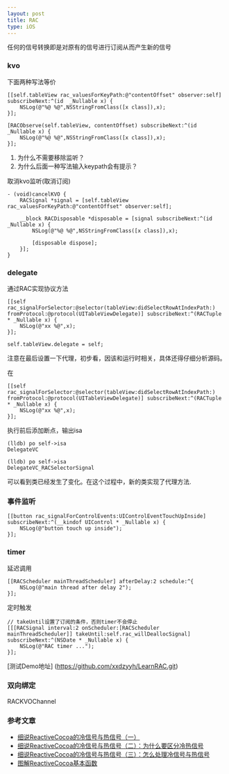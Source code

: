 ```yaml
---
layout: post
title: RAC
type: iOS
---
```


任何的信号转换即是对原有的信号进行订阅从而产生新的信号

### kvo

下面两种写法等价

```
[[self.tableView rac_valuesForKeyPath:@"contentOffset" observer:self] subscribeNext:^(id  _Nullable x) {
    NSLog(@"%@ %@",NSStringFromClass([x class]),x);
}];

```

```
[RACObserve(self.tableView, contentOffset) subscribeNext:^(id  _Nullable x) {
    NSLog(@"%@ %@",NSStringFromClass([x class]),x);
}];

```

1. 为什么不需要移除监听？
2. 为什么后面一种写法输入keypath会有提示？

取消kvo监听(取消订阅)

```
- (void)cancelKVO {
    RACSignal *signal = [self.tableView rac_valuesForKeyPath:@"contentOffset" observer:self];
    
    __block RACDisposable *disposable = [signal subscribeNext:^(id  _Nullable x) {
        NSLog(@"%@ %@",NSStringFromClass([x class]),x);
        
        [disposable dispose];
    }];
}
```

### delegate

通过RAC实现协议方法

```
[[self rac_signalForSelector:@selector(tableView:didSelectRowAtIndexPath:) fromProtocol:@protocol(UITableViewDelegate)] subscribeNext:^(RACTuple * _Nullable x) {
    NSLog(@"xx %@",x);
}];
    
self.tableView.delegate = self;

```

注意在最后设置一下代理，初步看，因该和运行时相关，具体还得仔细分析源码。

在

```
[[self rac_signalForSelector:@selector(tableView:didSelectRowAtIndexPath:) fromProtocol:@protocol(UITableViewDelegate)] subscribeNext:^(RACTuple * _Nullable x) {
    NSLog(@"xx %@",x);
}];
```
执行前后添加断点，输出isa

```
(lldb) po self->isa
DelegateVC

(lldb) po self->isa
DelegateVC_RACSelectorSignal
```
可以看到类已经发生了变化。在这个过程中，新的类实现了代理方法.

### 事件监听

```
[[button rac_signalForControlEvents:UIControlEventTouchUpInside] subscribeNext:^(__kindof UIControl * _Nullable x) {
    NSLog(@"button touch up inside");
}];
```

### timer

延迟调用

```
[[RACScheduler mainThreadScheduler] afterDelay:2 schedule:^{
    NSLog(@"main thread after delay 2");
}];
```

定时触发

```
// takeUntil设置了订阅的条件，否则timer不会停止
[[[RACSignal interval:2 onScheduler:[RACScheduler mainThreadScheduler]] takeUntil:self.rac_willDeallocSignal] subscribeNext:^(NSDate * _Nullable x) {
    NSLog(@"RAC timer ...");
}];
```

[测试Demo地址] (https://github.com/xxdzyyh/LearnRAC.git)


### 双向绑定

RACKVOChannel


### 参考文章

* [细说ReactiveCocoa的冷信号与热信号（一）](https://tech.meituan.com/talk-about-reactivecocoas-cold-signal-and-hot-signal-part-1.html)
* [细说ReactiveCocoa的冷信号与热信号（二）：为什么要区分冷热信号](https://tech.meituan.com/talk-about-reactivecocoas-cold-signal-and-hot-signal-part-2.html)
* [细说ReactiveCocoa的冷信号与热信号（三）：怎么处理冷信号与热信号](https://tech.meituan.com/talk-about-reactivecocoas-cold-signal-and-hot-signal-part-3.html)
* [图解ReactiveCocoa基本函数](https://www.jianshu.com/p/38d39923ee81)